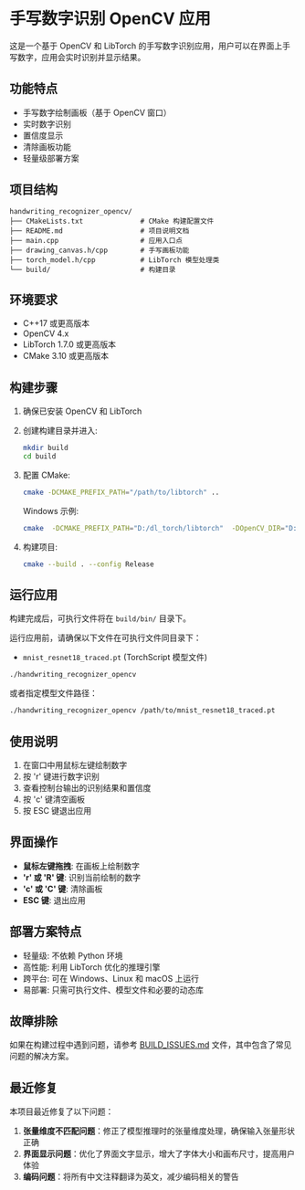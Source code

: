 # 手写数字识别 OpenCV 应用

这是一个基于 OpenCV 和 LibTorch 的手写数字识别应用，用户可以在界面上手写数字，应用会实时识别并显示结果。

## 功能特点

- 手写数字绘制画板（基于 OpenCV 窗口）
- 实时数字识别
- 置信度显示
- 清除画板功能
- 轻量级部署方案

## 项目结构

```
handwriting_recognizer_opencv/
├── CMakeLists.txt              # CMake 构建配置文件
├── README.md                   # 项目说明文档
├── main.cpp                    # 应用入口点
├── drawing_canvas.h/cpp        # 手写画板功能
├── torch_model.h/cpp           # LibTorch 模型处理类
└── build/                      # 构建目录
```

## 环境要求

- C++17 或更高版本
- OpenCV 4.x
- LibTorch 1.7.0 或更高版本
- CMake 3.10 或更高版本

## 构建步骤

1. 确保已安装 OpenCV 和 LibTorch
2. 创建构建目录并进入:

   ```bash
   mkdir build
   cd build
   ```
3. 配置 CMake:

   ```bash
   cmake -DCMAKE_PREFIX_PATH="/path/to/libtorch" ..
   ```

   Windows 示例:

   ```bash
   cmake  -DCMAKE_PREFIX_PATH="D:/dl_torch/libtorch"  -DOpenCV_DIR="D:/opencv/build"
   ```
4. 构建项目:

   ```bash
   cmake --build . --config Release
   ```

## 运行应用

构建完成后，可执行文件将在 `build/bin/` 目录下。

运行应用前，请确保以下文件在可执行文件同目录下：

- `mnist_resnet18_traced.pt` (TorchScript 模型文件)

```bash
./handwriting_recognizer_opencv
```

或者指定模型文件路径：

```bash
./handwriting_recognizer_opencv /path/to/mnist_resnet18_traced.pt
```

## 使用说明

1. 在窗口中用鼠标左键绘制数字
2. 按 'r' 键进行数字识别
3. 查看控制台输出的识别结果和置信度
4. 按 'c' 键清空画板
5. 按 ESC 键退出应用

## 界面操作

- **鼠标左键拖拽**: 在画板上绘制数字
- **'r' 或 'R' 键**: 识别当前绘制的数字
- **'c' 或 'C' 键**: 清除画板
- **ESC 键**: 退出应用

## 部署方案特点

- 轻量级: 不依赖 Python 环境
- 高性能: 利用 LibTorch 优化的推理引擎
- 跨平台: 可在 Windows、Linux 和 macOS 上运行
- 易部署: 只需可执行文件、模型文件和必要的动态库

## 故障排除

如果在构建过程中遇到问题，请参考 [BUILD_ISSUES.md](BUILD_ISSUES.md) 文件，其中包含了常见问题的解决方案。

## 最近修复

本项目最近修复了以下问题：

1. **张量维度不匹配问题**：修正了模型推理时的张量维度处理，确保输入张量形状正确
2. **界面显示问题**：优化了界面文字显示，增大了字体大小和画布尺寸，提高用户体验
3. **编码问题**：将所有中文注释翻译为英文，减少编码相关的警告
